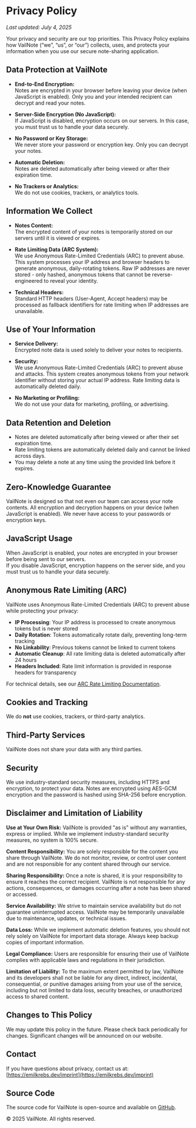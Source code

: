 # Privacy Policy

_Last updated: July 4, 2025_

Your privacy and security are our top priorities. This Privacy Policy explains how VailNote (“we”, “us”, or “our”)
collects, uses, and protects your information when you use our secure note-sharing application.

## Data Protection at VailNote

- **End-to-End Encryption:**\
  Notes are encrypted in your browser before leaving your device (when JavaScript is enabled). Only you and your
  intended recipient can decrypt and read your notes.

- **Server-Side Encryption (No JavaScript):**\
  If JavaScript is disabled, encryption occurs on our servers. In this case, you must trust us to handle your data
  securely.

- **No Password or Key Storage:**\
  We never store your password or encryption key. Only you can decrypt your notes.

- **Automatic Deletion:**\
  Notes are deleted automatically after being viewed or after their expiration time.

- **No Trackers or Analytics:**\
  We do not use cookies, trackers, or analytics tools.

## Information We Collect

- **Notes Content:**\
  The encrypted content of your notes is temporarily stored on our servers until it is viewed or expires.

- **Rate Limiting Data (ARC System):**\
  We use Anonymous Rate-Limited Credentials (ARC) to prevent abuse. This system processes your IP address and browser
  headers to generate anonymous, daily-rotating tokens. Raw IP addresses are never stored - only hashed, anonymous
  tokens that cannot be reverse-engineered to reveal your identity.

- **Technical Headers:**\
  Standard HTTP headers (User-Agent, Accept headers) may be processed as fallback identifiers for rate limiting when IP
  addresses are unavailable.

## Use of Your Information

- **Service Delivery:**\
  Encrypted note data is used solely to deliver your notes to recipients.

- **Security:**\
  We use Anonymous Rate-Limited Credentials (ARC) to prevent abuse and attacks. This system creates anonymous tokens
  from your network identifier without storing your actual IP address. Rate limiting data is automatically deleted
  daily.

- **No Marketing or Profiling:**\
  We do not use your data for marketing, profiling, or advertising.

## Data Retention and Deletion

- Notes are deleted automatically after being viewed or after their set expiration time.
- Rate limiting tokens are automatically deleted daily and cannot be linked across days.
- You may delete a note at any time using the provided link before it expires.

## Zero-Knowledge Guarantee

VailNote is designed so that not even our team can access your note contents. All encryption and decryption happens on
your device (when JavaScript is enabled). We never have access to your passwords or encryption keys.

## JavaScript Usage

When JavaScript is enabled, your notes are encrypted in your browser before being sent to our servers.\
If you disable JavaScript, encryption happens on the server side, and you must trust us to handle your data securely.

## Anonymous Rate Limiting (ARC)

VailNote uses Anonymous Rate-Limited Credentials (ARC) to prevent abuse while protecting your privacy:

- **IP Processing**: Your IP address is processed to create anonymous tokens but is never stored
- **Daily Rotation**: Tokens automatically rotate daily, preventing long-term tracking
- **No Linkability**: Previous tokens cannot be linked to current tokens
- **Automatic Cleanup**: All rate limiting data is deleted automatically after 24 hours
- **Headers Included**: Rate limit information is provided in response headers for transparency

For technical details, see our [ARC Rate Limiting Documentation](docs/ARC_RATE_LIMITING.md).

## Cookies and Tracking

We do **not** use cookies, trackers, or third-party analytics.

## Third-Party Services

VailNote does not share your data with any third parties.

## Security

We use industry-standard security measures, including HTTPS and encryption, to protect your data. Notes are encrypted
using AES-GCM encryption and the password is hashed using SHA-256 before encryption.

## Disclaimer and Limitation of Liability

**Use at Your Own Risk:** VailNote is provided "as is" without any warranties, express or implied. While we implement
industry-standard security measures, no system is 100% secure.

**Content Responsibility:** You are solely responsible for the content you share through VailNote. We do not monitor,
review, or control user content and are not responsible for any content shared through our service.

**Sharing Responsibility:** Once a note is shared, it is your responsibility to ensure it reaches the correct recipient.
VailNote is not responsible for any actions, consequences, or damages occurring after a note has been shared or
accessed.

**Service Availability:** We strive to maintain service availability but do not guarantee uninterrupted access. VailNote
may be temporarily unavailable due to maintenance, updates, or technical issues.

**Data Loss:** While we implement automatic deletion features, you should not rely solely on VailNote for important data
storage. Always keep backup copies of important information.

**Legal Compliance:** Users are responsible for ensuring their use of VailNote complies with applicable laws and
regulations in their jurisdiction.

**Limitation of Liability:** To the maximum extent permitted by law, VailNote and its developers shall not be liable for
any direct, indirect, incidental, consequential, or punitive damages arising from your use of the service, including but
not limited to data loss, security breaches, or unauthorized access to shared content.

## Changes to This Policy

We may update this policy in the future. Please check back periodically for changes. Significant changes will be
announced on our website.

## Contact

If you have questions about privacy, contact us at:\
[https://emilkrebs.dev/imprint](https://emilkrebs.dev/imprint)

## Source Code

The source code for VailNote is open-source and available on [GitHub](https://github.com/emilkrebs/VailNote).

© 2025 VailNote. All rights reserved.
